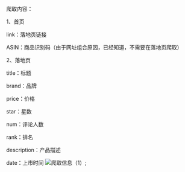 爬取内容：

1、首页

link：落地页链接

ASIN：商品识别码（由于网址组合原因，已经知道，不需要在落地页爬取）

2、落地页

title：标题

brand：品牌

price：价格

star：星数

num：评论人数

rank：排名

description：产品描述

date：上市时间
![爬取信息（1）](https://github.com/lxm909055383/Amazon/blob/master/img/1.png);

